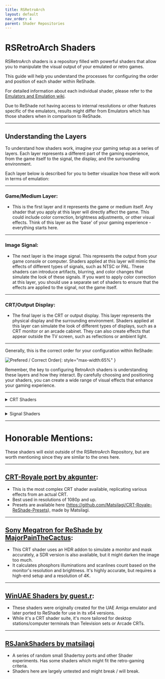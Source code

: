 ```yaml
---
title: RSRetroArch
layout: default
nav_order: 4
parent: Shader Repositories
---
```


# RSRetroArch Shaders

RSRetroArch shaders is a repository filled with powerful shaders that allow you to manipulate the visual output of your emulated or retro games.

This guide will help you understand the processes for configuring the order and position of each shader within ReShade.

For detailed information about each individual shader, please refer to the [Emulators and Emulation wiki](https://emulation.gametechwiki.com/index.php/Shaders_and_filters).

Due to ReShade not having access to internal resolutions or other features specific of the emulators, results might differ from Emulators which has those shaders when in comparison to ReShade.

---

## Understanding the Layers

To understand how shaders work, imagine your gaming setup as a series of layers. Each layer represents a different part of the gaming experience, from the game itself to the signal, the display, and the surrounding environment.

Each layer below is described for you to better visualize how these will work in terms of emulation:

---

### **Game/Medium Layer:**

  * This is the first layer and it represents the game or medium itself. Any shader that you apply at this layer will directly affect the game. This could include color correction, brightness adjustments, or other visual effects. Think of this layer as the 'base' of your gaming experience - everything starts here.

---

### **Image Signal:**

  * The next layer is the image signal. This represents the output from your game console or computer. Shaders applied at this layer will mimic the effects of different types of signals, such as NTSC or PAL. These shaders can introduce artifacts, blurring, and color changes that simulate the look of these signals. If you want to apply color correction at this layer, you should use a separate set of shaders to ensure that the effects are applied to the signal, not the game itself.

---

### **CRT/Output Display:**

  * The final layer is the CRT or output display. This layer represents the physical display and the surrounding environment. Shaders applied at this layer can simulate the look of different types of displays, such as a CRT monitor or an arcade cabinet. They can also create effects that appear outside the TV screen, such as reflections or ambient light.

---

Generally, this is the correct order for your configuration within ReShade:

![Prefered / Correct Order](../images/configuring-rsretroarch-shaders/pref_order.png){: style="max-width:65%" }

Remember, the key to configuring RetroArch shaders is understanding these layers and how they interact. By carefully choosing and positioning your shaders, you can create a wide range of visual effects that enhance your gaming experience.

---

<details markdown="block" class="details-tree">
<summary>CRT Shaders</summary>

This section introduces some of the most commonly used CRT-Shaders. Each shader has unique features and performance impacts.

---

<details markdown="block" class="details-tree">
<summary>CRT-Lottes</summary>

CRT-Lottes, created by Timothy Lottes, is designed to convincingly simulate various types of CRTs and masks. It's not too resource-intensive, making it a good choice for most systems.

</details>

---

<details markdown="block" class="details-tree">
<summary>CRT-Potato</summary>

CRT-Potato is a lightweight shader that comes in two variants: Cool and Warm. It's designed to mimic a Trinitron display and is ideal for less powerful systems or mobile devices.

</details>

---

<details markdown="block" class="details-tree">
<summary>CRT-Hyllian</summary>

CRT-Hyllian is designed to mimic an arcade display, but can also simulate other types of monitors. It's a bit more resource-intensive than Lottes, but still manageable for most systems.

</details>

---

<details markdown="block" class="details-tree">
<summary>CRT-NewPixie</summary>

CRT-NewPixie, created by Mattias Gustaffson, is a popular choice for CRT Shaders. It strikes a balance between visual fidelity and performance, making it a good all-around choice.

</details>

---

<details markdown="block" class="details-tree">
<summary>CRT-Royale</summary>

CRT-Royale is the most advanced CRT shader currently available. It's designed for 4K displays and includes a wide range of features, including multiple mask types, scanline options, interlacing, bloom and halation, phosphor and beam offsets, and more. However, it's also the most resource-intensive shader, so a dedicated GPU from 2010 or later is recommended.

</details>

</details>

---

<details markdown="block" class="details-tree">
<summary>Signal Shaders</summary>

This section introduces some of the signal shaders (NTSC and PAL) available in the repository, highlighting their unique features and performance impacts.

---

<details markdown="block" class="details-tree">
<summary>Artifact Colors</summary>

Artifact Colors shader mimics the output of an Apple II NTSC connection. It's great for those seeking the signal/dot crawl effect (also known as "rainbow" effect). Its blurring effect is also useful for 2D game sprite blending.

</details>

---

<details markdown="block" class="details-tree">
<summary>NTSC RetroArch</summary>

NTSC RetroArch, created by trogglemonkey, is a widely used NTSC shader due to its speed and ease of use. It comes in two versions: one with scanlines and one without, catering to different user preferences.

</details>

---

<details markdown="block" class="details-tree">
<summary>GTUv50</summary>

GTUv50 is an advanced NTSC-signal shader that emphasizes on signal blurring. It offers options for scanlines, connection type, TV line count, and signal frequency on each layer, making it ideal for replicating specific setups.

</details>

---

<details markdown="block" class="details-tree">
<summary>MAME NTSC</summary>

MAME NTSC is the standard NTSC shader found in the MAME emulator. It offers some dot-crawl / signal artifacts, but is more subdued compared to other shaders.

</details>

---

<details markdown="block" class="details-tree">
<summary>R57-PAL</summary>

R57-PAL is a realistic PAL shader that mimics the output of a NES PAL connection. It works well with most console visuals and effectively replicates the setups common in European countries. It also includes the notable "dot-crawl" effects and other signal anomalies.

</details>

</details>

---

# Honorable Mentions:

These shaders will exist outside of the RSRetroArch Repository, but are worth mentioning since they are similar to the ones here.

---

## [CRT-Royale port by akgunter](https://github.com/akgunter/crt-royale-reshade):

* This is the most complex CRT shader available, replicating various effects from an actual CRT.
* Best used in resolutions of 1080p and up.
* Presets are available here (https://github.com/Matsilagi/CRT-Royale-ReShade-Presets), made by Matsilagi.

---

## [Sony Megatron for ReShade by MajorPainTheCactus](https://github.com/MajorPainTheCactus/SonyMegatron-ReShade):

* This CRT shader uses an HDR addon to simulate a monitor and mask accurately, a SDR version is also available, but it might darken the image too much. 
* It calculates phosphors illuminations and scanlines count based on the monitor's resolution and brightness. It's highly accurate, but requires a high-end setup and a resolution of 4K.

---

## [WinUAE Shaders by guest.r](https://github.com/guestrr/WinUAE-Shaders/tree/master/ReshadeShaders):

* These shaders were originally created for the UAE Amiga emulator and later ported to ReShade for use in its x64 versions. 
* While it's a CRT shader suite, it's more tailored for desktop stations/computer terminals than Television sets or Arcade CRTs.

---

## [RSJankShaders by matsilagi](https://github.com/Matsilagi/RSJankShaders)

* A series of random small Shadertoy ports and other Shader experiments. Has some shaders which might fit the retro-gaming criteria.
* Shaders here are largely untested and might break / will break.